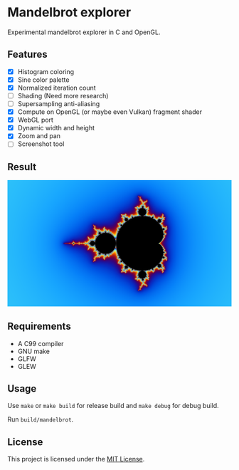 # Mandelbrot explorer

Experimental mandelbrot explorer in C and OpenGL.

## Features

- [x] Histogram coloring
- [x] Sine color palette
- [x] Normalized iteration count
- [ ] Shading (Need more research)
- [ ] Supersampling anti-aliasing
- [x] Compute on OpenGL (or maybe even Vulkan) fragment shader
- [x] WebGL port
- [x] Dynamic width and height
- [x] Zoom and pan
- [ ] Screenshot tool

## Result

![](logo.png)

## Requirements

- A C99 compiler
- GNU make
- GLFW
- GLEW

## Usage

Use `make` or `make build` for release build and `make debug` for debug build.

Run `build/mandelbrot`.

## License

This project is licensed under the [MIT License](LICENSE).

